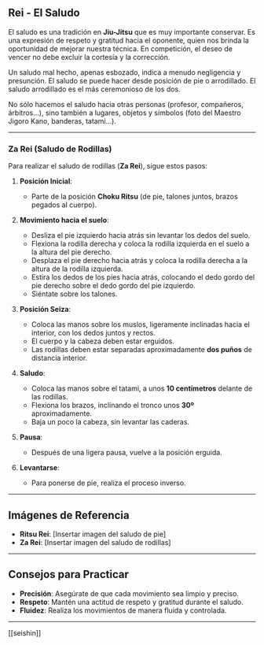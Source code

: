 
## Rei - El Saludo

El saludo es una tradición en **Jiu-Jitsu** que es muy importante conservar. Es una expresión de respeto y gratitud hacia el oponente, quien nos brinda la oportunidad de mejorar nuestra técnica. En competición, el deseo de vencer no debe excluir la cortesía y la corrección.

Un saludo mal hecho, apenas esbozado, indica a menudo negligencia y presunción. El saludo se puede hacer desde posición de pie o arrodillado. El saludo arrodillado es el más ceremonioso de los dos.

No sólo hacemos el saludo hacia otras personas (profesor, compañeros, árbitros...), sino también a lugares, objetos y símbolos (foto del Maestro Jigoro Kano, banderas, tatami...).

---

### Za Rei (Saludo de Rodillas)

Para realizar el saludo de rodillas (**Za Rei**), sigue estos pasos:

1. **Posición Inicial**:
   - Parte de la posición **Choku Ritsu** (de pie, talones juntos, brazos pegados al cuerpo).

2. **Movimiento hacia el suelo**:
   - Desliza el pie izquierdo hacia atrás sin levantar los dedos del suelo.
   - Flexiona la rodilla derecha y coloca la rodilla izquierda en el suelo a la altura del pie derecho.
   - Desplaza el pie derecho hacia atrás y coloca la rodilla derecha a la altura de la rodilla izquierda.
   - Estira los dedos de los pies hacia atrás, colocando el dedo gordo del pie derecho sobre el dedo gordo del pie izquierdo.
   - Siéntate sobre los talones.

3. **Posición Seiza**:
   - Coloca las manos sobre los muslos, ligeramente inclinadas hacia el interior, con los dedos juntos y rectos.
   - El cuerpo y la cabeza deben estar erguidos.
   - Las rodillas deben estar separadas aproximadamente **dos puños** de distancia interior.

4. **Saludo**:
   - Coloca las manos sobre el tatami, a unos **10 centímetros** delante de las rodillas.
   - Flexiona los brazos, inclinando el tronco unos **30º** aproximadamente.
   - Baja un poco la cabeza, sin levantar las caderas.

5. **Pausa**:
   - Después de una ligera pausa, vuelve a la posición erguida.

6. **Levantarse**:
   - Para ponerse de pie, realiza el proceso inverso.

---

## Imágenes de Referencia
- **Ritsu Rei**: [Insertar imagen del saludo de pie]
- **Za Rei**: [Insertar imagen del saludo de rodillas]

---

## Consejos para Practicar
- **Precisión**: Asegúrate de que cada movimiento sea limpio y preciso.
- **Respeto**: Mantén una actitud de respeto y gratitud durante el saludo.
- **Fluidez**: Realiza los movimientos de manera fluida y controlada.

---

[[seishin]]